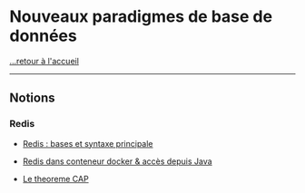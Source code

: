 # Nouveaux paradigmes de base de données

[...retour à l'accueil](../../README.md)

---

## Notions

### Redis

- [Redis : bases et syntaxe principale](./notes/base_redis.md)
- [Redis dans conteneur docker & accès depuis Java](./notes/)



- [Le theoreme CAP](./notes/cap.md)